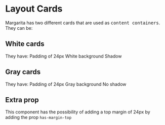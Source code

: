 # Layout Cards

Margarita has two different cards that are used as <kbd>content containers</kbd>. They can be:

## White cards

They have:
Padding of 24px
White background
Shadow

## Gray cards

They have:
Padding of 24px
Gray background
No shadow


## Extra prop

This component has the possibility of adding a top margin of 24px by adding the prop `has-margin-top`